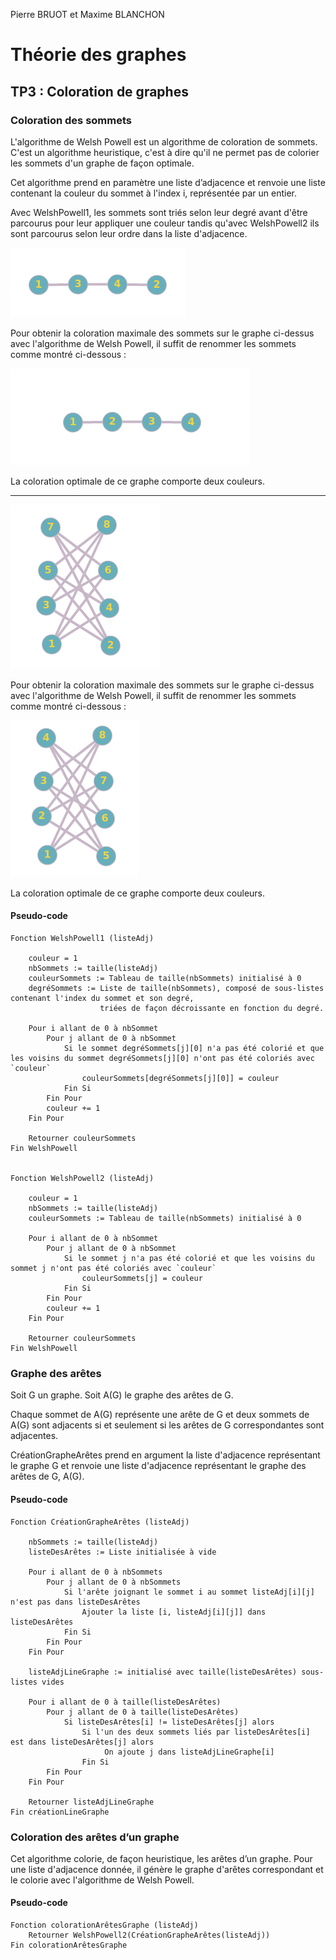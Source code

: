 Pierre BRUOT et Maxime BLANCHON
# Théorie des graphes 
## TP3 : Coloration de graphes

### Coloration des sommets

L'algorithme de Welsh Powell est un algorithme de coloration de sommets. C'est un algorithme heuristique, c'est à dire qu'il ne permet pas de colorier les sommets d'un graphe de façon optimale.

Cet algorithme prend en paramètre une liste d’adjacence et renvoie une liste contenant la couleur du sommet à l'index i, représentée par un entier.

Avec WelshPowell1, les sommets sont triés selon leur degré avant d'être parcourus pour leur appliquer une couleur tandis qu'avec WelshPowell2 ils sont parcourus selon leur ordre dans la liste d'adjacence.

![graph1](../figures/graph1.png?raw=true)

Pour obtenir la coloration maximale des sommets sur le graphe ci-dessus avec l'algorithme de Welsh Powell,
il suffit de renommer les sommets comme montré ci-dessous :

![graph2](../figures/graph2.png?raw=true)

La coloration optimale de ce graphe comporte deux couleurs.

---

![graph3](../figures/graph3.png?raw=true)

Pour obtenir la coloration maximale des sommets sur le graphe ci-dessus avec l'algorithme de Welsh Powell,
il suffit de renommer les sommets comme montré ci-dessous :

![graph4](../figures/graph4.png?raw=true)

La coloration optimale de ce graphe comporte deux couleurs.

#### Pseudo-code

```
Fonction WelshPowell1 (listeAdj)

    couleur = 1
    nbSommets := taille(listeAdj)
    couleurSommets := Tableau de taille(nbSommets) initialisé à 0
    degréSommets := Liste de taille(nbSommets), composé de sous-listes contenant l'index du sommet et son degré,
                    triées de façon décroissante en fonction du degré.

    Pour i allant de 0 à nbSommet
        Pour j allant de 0 à nbSommet
            Si le sommet degréSommets[j][0] n'a pas été colorié et que les voisins du sommet degréSommets[j][0] n'ont pas été coloriés avec `couleur`
                couleurSommets[degréSommets[j][0]] = couleur
            Fin Si
        Fin Pour
        couleur += 1
    Fin Pour

    Retourner couleurSommets
Fin WelshPowell


Fonction WelshPowell2 (listeAdj)

    couleur = 1
    nbSommets := taille(listeAdj)
    couleurSommets := Tableau de taille(nbSommets) initialisé à 0

    Pour i allant de 0 à nbSommet
        Pour j allant de 0 à nbSommet
            Si le sommet j n'a pas été colorié et que les voisins du sommet j n'ont pas été coloriés avec `couleur`
                couleurSommets[j] = couleur
            Fin Si
        Fin Pour
        couleur += 1
    Fin Pour

    Retourner couleurSommets
Fin WelshPowell
```

### Graphe des arêtes

Soit G un graphe.
Soit A(G) le graphe des arêtes de G.

Chaque sommet de A(G) représente une arête de G et deux sommets de A(G) sont adjacents si et seulement si les arêtes de G correspondantes sont adjacentes.

CréationGrapheArêtes prend en argument la liste d'adjacence représentant le graphe G et renvoie une liste d'adjacence représentant le graphe des arêtes de G, A(G).

#### Pseudo-code

```
Fonction CréationGrapheArêtes (listeAdj)
    
    nbSommets := taille(listeAdj)
    listeDesArêtes := Liste initialisée à vide

    Pour i allant de 0 à nbSommets
        Pour j allant de 0 à nbSommets
            Si l'arête joignant le sommet i au sommet listeAdj[i][j] n'est pas dans listeDesArêtes
                Ajouter la liste [i, listeAdj[i][j]] dans listeDesArêtes 
            Fin Si
        Fin Pour
    Fin Pour

    listeAdjLineGraphe := initialisé avec taille(listeDesArêtes) sous-listes vides

    Pour i allant de 0 à taille(listeDesArêtes)
        Pour j allant de 0 à taille(listeDesArêtes)
            Si listeDesArêtes[i] != listeDesArêtes[j] alors
                Si l'un des deux sommets liés par listeDesArêtes[i] est dans listeDesArêtes[j] alors
                     On ajoute j dans listeAdjLineGraphe[i]
                Fin Si
        Fin Pour
    Fin Pour

    Retourner listeAdjLineGraphe
Fin créationLineGraphe
```

### Coloration des arêtes d’un graphe

Cet algorithme colorie, de façon heuristique, les arêtes d’un graphe.
Pour une liste d'adjacence donnée, il génère le graphe d'arêtes correspondant et le colorie avec l'algorithme de Welsh Powell.

#### Pseudo-code

```
Fonction colorationArêtesGraphe (listeAdj)
    Retourner WelshPowell2(CréationGrapheArêtes(listeAdj))
Fin colorationArêtesGraphe
```
